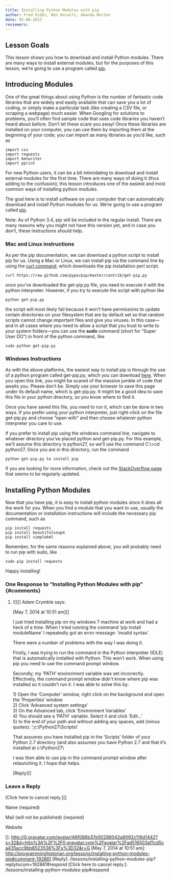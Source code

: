 ```yaml
---
title: Installing Python Modules with pip
author: Fred Gibbs, Ben Hurwitz, Amanda Morton
date: 05-06-2013
reviewers: 
---
```


Lesson Goals
------------

This lesson shows you how to download and install Python modules. There
are many ways to install external modules, but for the purposes of this
lesson, we’re going to use a program called [pip][].

Introducing Modules
-------------------

One of the great things about using Python is the number of fantastic
code libraries that are widely and easily available that can save you a
lot of coding, or simply make a particular task (like creating a CSV
file, or scraping a webpage) much easier. When Googling for solutions to
problems, you’ll often find sample code that uses code libraries you
haven’t heard about before. Don’t let these scare you away! Once these
libraries are installed on your computer, you can use them by importing
them at the beginning of your code; you can import as many libraries as
you’d like, such as

``` {.brush: .python; .title: .; .notranslate title=""}
import csv
import requests
import kmlwriter
import pprint
```

For new Python users, it can be a bit intimidating to download and
install external modules for the first time. There are many ways of
doing it (thus adding to the confusion); this lesson introduces one of
the easiest and most common ways of installing python modules.

The goal here is to install software on your computer that can
automatically download and install Python modules for us. We’re going to
use a program called [pip][].

Note: As of Python 3.4, pip will be included in the regular install.
There are many reasons why you might not have this version yet, and in
case you don’t, these instructions should help.

### Mac and Linux instructions

As per the pip documentation, we can download a python script to install
pip for us. Using a Mac or Linux, we can install pip via the command
line by using the [curl command][], which downloads the pip installation
perl script.

``` {.brush: .bash; .title: .; .notranslate title=""}
curl https://raw.github.com/pypa/pip/master/contrib/get-pip.py
```

once you’ve downloaded the get-pip.py file, you need to execute it with
the python interpreter. However, if you try to execute the script with
python like

``` {.brush: .bash; .title: .; .notranslate title=""}
python get-pip.py
```

the script will most likely fail because it won’t have permissions to
update certain directories on your filesystem that are by default set so
that random scripts cannot change important files and give you viruses.
In this case—and in all cases where you need to allow a script that you
trust to write to your system folders—you can use the **sudo** command
(short for “Super User DO”) in front of the python command, like

``` {.brush: .bash; .title: .; .notranslate title=""}
sudo python get-pip.py
```

### Windows Instructions

As with the above platforms, the easiest way to install pip is through
the use of a python program called get-pip.py, which you can download
[here][]. When you open this link, you might be scared of the massive
jumble of code that awaits you. Please don’t be. Simply use your browser
to save this page under its default name, which is get-pip.py. It might
be a good idea to save this file in your python directory, so you know
where to find it.

Once you have saved this file, you need to run it, which can be done in
two ways. If you prefer using your python interpreter, just right-click
on the file get-pip.py and choose “open with” and then choose whatever
python interpreter you care to use.

If you prefer to install pip using the windows command line, navigate to
whatever directory you’ve placed python and get-pip.py. For this
example, we’ll assume this directory is python27, so we’ll use the
command C:\\\>cd python27. Once you are in this directory, run the
command

``` {.brush: .bash; .title: .; .notranslate title=""}
python get-pip.py to install pip
```

If you are looking for more information, check out the [StackOverflow
page][] that seems to be regularly updated.

Installing Python Modules
-------------------------

Now that you have pip, it is easy to install python modules since it
does all the work for you. When you find a module that you want to use,
usually the documentation or installation instructions will include the
necessary pip command, such as

``` {.brush: .bash; .title: .; .notranslate title=""}
pip install requests
pip install beautifulsoup4
pip install simplekml
```

Remember, for the same reasons explained above, you will probably need
to run pip with sudo, like

``` {.brush: .bash; .title: .; .notranslate title=""}
sudo pip install requests
```

Happy installing!

### One Response to “Installing Python Modules with pip” {#comments}

1.  ![][] Adam Crymble says:

    [May 7, 2014 at 10:51 am][]

    I just tried installing pip on my windows 7 machine at work and had
    a heck of a time. When I tried running the command ‘pip install
    moduleName’ I repeatedly got an error message: ‘invalid syntax’.

    There were a number of problems with the way I was doing it.

    Firstly, I was trying to run the command in the Python interpreter
    (IDLE) that is automatically installed with Python. This won’t work.
    When using pip you need to use the command prompt window.

    Secondly, my ‘PATH’ environment variable was set incorrectly.
    Effectively, the command prompt window didn’t know where pip was
    installed so it couldn’t run it. I was able to solve this by:

    1\) Open the ‘Computer’ window, right click on the background and open
    the ‘Properties’ window\
     2) Click ‘Advanced system settings’\
     3) On the Advanced tab, click ‘Environment Variables’\
     4) You should see a ‘PATH’ variable. Select it and click ‘Edit…’\
     5) to the end of your path and without adding any spaces, add (minus
    quotes): ‘;c:\\Python27\\Scripts\\’

    That assumes you have installed pip in the ‘Scripts’ folder of your
    Python 2.7 directory (and also assumes you have Python 2.7 and that
    it’s installed at c:\\Python27\\

    I was then able to use pip in the command prompt window after
    relaunching it. I hope that helps.

    [Reply][]

### Leave a Reply

[Click here to cancel reply.][]

Name (required)

Mail (will not be published) (required)

Website

  [pip]: http://www.pip-installer.org/en/latest/
  [curl command]: http://www.thegeekstuff.com/2012/04/curl-examples/
  [here]: https://raw.github.com/pypa/pip/master/contrib/get-pip.py
  [StackOverflow page]: http://stackoverflow.com/questions/4750806/how-to-install-pip-on-windows
  []: http://0.gravatar.com/avatar/46f086b37e50298042a9092c116d1442?s=32&d=http%3A%2F%2F0.gravatar.com%2Favatar%2Fad516503a11cd5ca435acc9bb6523536%3Fs%3D32&r=G
  [May 7, 2014 at 10:51 am]: http://programminghistorian.org/lessons/installing-python-modules-pip#comment-192861
  [Reply]: /lessons/installing-python-modules-pip?replytocom=192861#respond
  [Click here to cancel reply.]: /lessons/installing-python-modules-pip#respond
